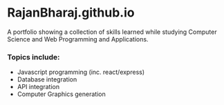 # RajanBharaj.github.io

A portfolio showing a collection of skills learned while studying Computer Science and Web Programming and Applications.

### Topics include:

- Javascript programming (inc. react/express)
- Database integration
- API integration
- Computer Graphics generation
